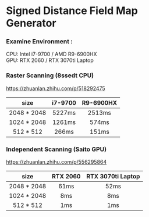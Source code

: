 # Signed Distance Field Map Generator

### Examine Environment : 
CPU: Intel i7-9700 / AMD R9-6900HX \
GPU: RTX 2060 / RTX 3070ti Laptop

### Raster Scanning (8ssedt CPU)
https://zhuanlan.zhihu.com/p/518292475

| size |   i7-9700   | R9-6900HX |
|:---: |:-----------:|:--------------:|
| 2048 * 2048 |   5227ms    |     2513ms     |
| 1024 * 2048 |   1261ms    |     574ms      |
| 512 * 512  |    266ms    |     151ms      |

### Independent Scanning (Saito GPU)
https://zhuanlan.zhihu.com/p/556295864

| size | RTX 2060 | RTX 3070ti Laptop |
|:---: |:--------:|:-----------------:|
| 2048 * 2048 |   61ms   |       52ms        |
| 1024 * 2048 |   8ms    |        8ms        |
| 512 * 512  |   1ms    |       1ms        |
